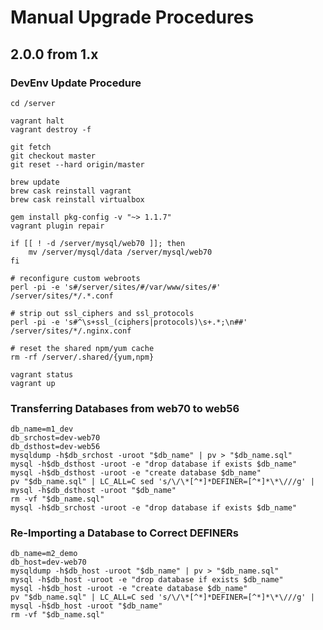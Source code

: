 # Manual Upgrade Procedures

## 2.0.0 from 1.x

### DevEnv Update Procedure

    cd /server

    vagrant halt
    vagrant destroy -f

    git fetch
    git checkout master
    git reset --hard origin/master

    brew update
    brew cask reinstall vagrant
    brew cask reinstall virtualbox

    gem install pkg-config -v "~> 1.1.7"
    vagrant plugin repair

    if [[ ! -d /server/mysql/web70 ]]; then
        mv /server/mysql/data /server/mysql/web70
    fi

    # reconfigure custom webroots
    perl -pi -e 's#/server/sites/#/var/www/sites/#' /server/sites/*/.*.conf

    # strip out ssl_ciphers and ssl_protocols
    perl -pi -e 's#^\s+ssl_(ciphers|protocols)\s+.*;\n##' /server/sites/*/.nginx.conf

    # reset the shared npm/yum cache
    rm -rf /server/.shared/{yum,npm}

    vagrant status
    vagrant up

### Transferring Databases from web70 to web56

    db_name=m1_dev
    db_srchost=dev-web70
    db_dsthost=dev-web56
    mysqldump -h$db_srchost -uroot "$db_name" | pv > "$db_name.sql"
    mysql -h$db_dsthost -uroot -e "drop database if exists $db_name"
    mysql -h$db_dsthost -uroot -e "create database $db_name"
    pv "$db_name.sql" | LC_ALL=C sed 's/\/\*[^*]*DEFINER=[^*]*\*\///g' | mysql -h$db_dsthost -uroot "$db_name"
    rm -vf "$db_name.sql"
    mysql -h$db_srchost -uroot -e "drop database if exists $db_name"

### Re-Importing a Database to Correct DEFINERs

    db_name=m2_demo
    db_host=dev-web70
    mysqldump -h$db_host -uroot "$db_name" | pv > "$db_name.sql"
    mysql -h$db_host -uroot -e "drop database if exists $db_name"
    mysql -h$db_host -uroot -e "create database $db_name"
    pv "$db_name.sql" | LC_ALL=C sed 's/\/\*[^*]*DEFINER=[^*]*\*\///g' | mysql -h$db_host -uroot "$db_name"
    rm -vf "$db_name.sql"
